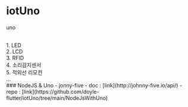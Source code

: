 # iotUno
uno

<br />
1. LED <br />
2. LCD <br />
3. RFID <br />
4. 소리감지센서 <br />
5. 적외선 리모컨 <br />
...

<br />
### NodeJS & Uno - jonny-five
- doc : [link](http://johnny-five.io/api/)
- repo : [link](https://github.com/doyle-flutter/iotUno/tree/main/NodeJsWithUno)

